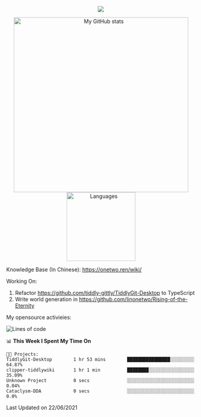 <a href="https://github.com/linonetwo">
    <p align="center">
        <img src="https://github-profile-trophy.vercel.app/?username=linonetwo&column=7&theme=onedark"/>
    </p>
</a>
<a align="center" href="https://github.com/linonetwo">
  <p align="center">
    <img src="https://github-readme-stats.vercel.app/api?username=linonetwo&show_icons=true&count_private=true" alt="My GitHub stats" width="465"/>
    <img src="https://github-readme-stats.vercel.app/api/top-langs/?username=linonetwo&layout=compact&langs_count=10" alt="Languages" height="183">
  </p>
</a>

Knowledge Base (In Chinese): https://onetwo.ren/wiki/

Working On: 

1. Refactor https://github.com/tiddly-gittly/TiddlyGit-Desktop to TypeScript
1. Write world generation in https://github.com/linonetwo/Rising-of-the-Eternity

My opensource activieies:

<!--START_SECTION:waka-->
![Lines of code](https://img.shields.io/badge/From%20Hello%20World%20I%27ve%20Written-2.5%20million%20lines%20of%20code-blue)

📊 **This Week I Spent My Time On** 

```text
🐱‍💻 Projects: 
TiddlyGit-Desktop        1 hr 53 mins        ████████████████░░░░░░░░░   64.87% 
clipper-tiddlywiki       1 hr 1 min          ████████░░░░░░░░░░░░░░░░░   35.09% 
Unknown Project          0 secs              ░░░░░░░░░░░░░░░░░░░░░░░░░   0.04% 
Cataclysm-DDA            0 secs              ░░░░░░░░░░░░░░░░░░░░░░░░░   0.0%

```


 Last Updated on 22/06/2021
<!--END_SECTION:waka-->
